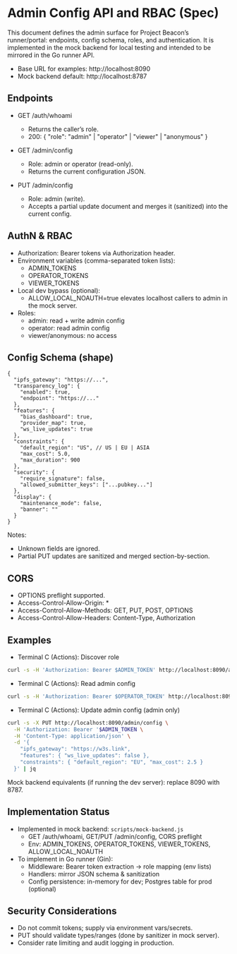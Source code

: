 # Admin Config API and RBAC (Spec)

This document defines the admin surface for Project Beacon’s runner/portal: endpoints, config schema, roles, and authentication. It is implemented in the mock backend for local testing and intended to be mirrored in the Go runner API.

- Base URL for examples: http://localhost:8090
- Mock backend default: http://localhost:8787

## Endpoints

- GET /auth/whoami
  - Returns the caller’s role.
  - 200: { "role": "admin" | "operator" | "viewer" | "anonymous" }

- GET /admin/config
  - Role: admin or operator (read-only).
  - Returns the current configuration JSON.

- PUT /admin/config
  - Role: admin (write).
  - Accepts a partial update document and merges it (sanitized) into the current config.

## AuthN & RBAC

- Authorization: Bearer tokens via Authorization header.
- Environment variables (comma-separated token lists):
  - ADMIN_TOKENS
  - OPERATOR_TOKENS
  - VIEWER_TOKENS
- Local dev bypass (optional):
  - ALLOW_LOCAL_NOAUTH=true elevates localhost callers to admin in the mock server.
- Roles:
  - admin: read + write admin config
  - operator: read admin config
  - viewer/anonymous: no access

## Config Schema (shape)

```jsonc
{
  "ipfs_gateway": "https://...",
  "transparency_log": {
    "enabled": true,
    "endpoint": "https://..."
  },
  "features": {
    "bias_dashboard": true,
    "provider_map": true,
    "ws_live_updates": true
  },
  "constraints": {
    "default_region": "US", // US | EU | ASIA
    "max_cost": 5.0,
    "max_duration": 900
  },
  "security": {
    "require_signature": false,
    "allowed_submitter_keys": ["...pubkey..."]
  },
  "display": {
    "maintenance_mode": false,
    "banner": ""
  }
}
```

Notes:
- Unknown fields are ignored.
- Partial PUT updates are sanitized and merged section-by-section.

## CORS

- OPTIONS preflight supported.
- Access-Control-Allow-Origin: *
- Access-Control-Allow-Methods: GET, PUT, POST, OPTIONS
- Access-Control-Allow-Headers: Content-Type, Authorization

## Examples

- Terminal C (Actions): Discover role
```bash
curl -s -H 'Authorization: Bearer $ADMIN_TOKEN' http://localhost:8090/auth/whoami
```

- Terminal C (Actions): Read admin config
```bash
curl -s -H 'Authorization: Bearer $OPERATOR_TOKEN' http://localhost:8090/admin/config | jq
```

- Terminal C (Actions): Update admin config (admin only)
```bash
curl -s -X PUT http://localhost:8090/admin/config \
  -H 'Authorization: Bearer '$ADMIN_TOKEN \
  -H 'Content-Type: application/json' \
  -d '{
    "ipfs_gateway": "https://w3s.link",
    "features": { "ws_live_updates": false },
    "constraints": { "default_region": "EU", "max_cost": 2.5 }
  }' | jq
```

Mock backend equivalents (if running the dev server): replace 8090 with 8787.

## Implementation Status

- Implemented in mock backend: `scripts/mock-backend.js`
  - GET /auth/whoami, GET/PUT /admin/config, CORS preflight
  - Env: ADMIN_TOKENS, OPERATOR_TOKENS, VIEWER_TOKENS, ALLOW_LOCAL_NOAUTH
- To implement in Go runner (Gin):
  - Middleware: Bearer token extraction → role mapping (env lists)
  - Handlers: mirror JSON schema & sanitization
  - Config persistence: in-memory for dev; Postgres table for prod (optional)

## Security Considerations

- Do not commit tokens; supply via environment vars/secrets.
- PUT should validate types/ranges (done by sanitizer in mock server).
- Consider rate limiting and audit logging in production.
